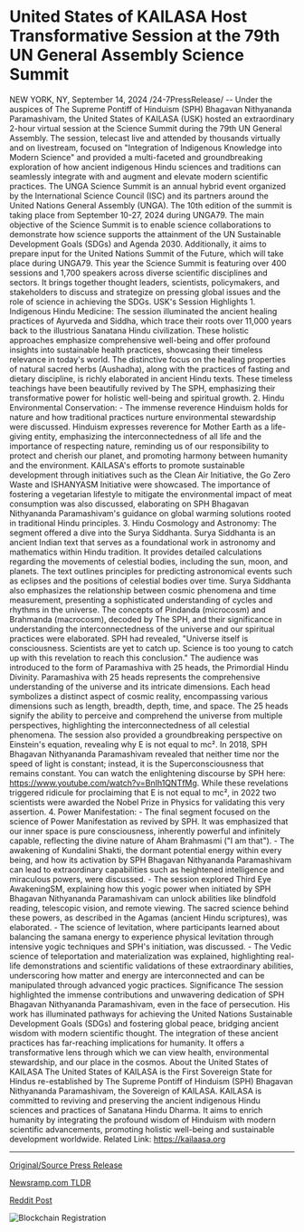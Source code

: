 # United States of KAILASA Host Transformative Session at the 79th UN General Assembly Science Summit

NEW YORK, NY, September 14, 2024 /24-7PressRelease/ -- Under the auspices of The Supreme Pontiff of Hinduism (SPH) Bhagavan Nithyananda Paramashivam, the United States of KAILASA (USK) hosted an extraordinary 2-hour virtual session at the Science Summit during the 79th UN General Assembly.   The session, telecast live and attended by thousands virtually and on livestream, focused on "Integration of Indigenous Knowledge into Modern Science" and provided a multi-faceted and groundbreaking exploration of how ancient indigenous Hindu sciences and traditions can seamlessly integrate with and augment and elevate modern scientific practices.  The UNGA Science Summit is an annual hybrid event organized by the International Science Council (ISC) and its partners around the United Nations General Assembly (UNGA).   The 10th edition of the summit is taking place from September 10-27, 2024 during UNGA79.  The main objective of the Science Summit is to enable science collaborations to demonstrate how science supports the attainment of the UN Sustainable Development Goals (SDGs) and Agenda 2030.  Additionally, it aims to prepare input for the United Nations Summit of the Future, which will take place during UNGA79.  This year the Science Summit is featuring over 400 sessions and 1,700 speakers across diverse scientific disciplines and sectors. It brings together thought leaders, scientists, policymakers, and stakeholders to discuss and strategize on pressing global issues and the role of science in achieving the SDGs.  USK's Session Highlights  1. Indigenous Hindu Medicine:  The session illuminated the ancient healing practices of Ayurveda and Siddha, which trace their roots over 11,000 years back to the illustrious Sanatana Hindu civilization.   These holistic approaches emphasize comprehensive well-being and offer profound insights into sustainable health practices, showcasing their timeless relevance in today's world.  The distinctive focus on the healing properties of natural sacred herbs (Aushadha), along with the practices of fasting and dietary discipline, is richly elaborated in ancient Hindu texts.   These timeless teachings have been beautifully revived by The SPH, emphasizing their transformative power for holistic well-being and spiritual growth.  2. Hindu Environmental Conservation:   - The immense reverence Hinduism holds for nature and how traditional practices nurture environmental stewardship were discussed.   Hinduism expresses reverence for Mother Earth as a life-giving entity, emphasizing the interconnectedness of all life and the importance of respecting nature, reminding us of our responsibility to protect and cherish our planet, and promoting harmony between humanity and the environment. KAILASA's efforts to promote sustainable development through initiatives such as the Clean Air Initiative, the Go Zero Waste and ISHANYASM Initiative were showcased.  The importance of fostering a vegetarian lifestyle to mitigate the environmental impact of meat consumption was also discussed, elaborating on SPH Bhagavan Nithyananda Paramashivam's guidance on global warming solutions rooted in traditional Hindu principles.  3. Hindu Cosmology and Astronomy:  The segment offered a dive into the Surya Siddhanta.  Surya Siddhanta is an ancient Indian text that serves as a foundational work in astronomy and mathematics within Hindu tradition.   It provides detailed calculations regarding the movements of celestial bodies, including the sun, moon, and planets.   The text outlines principles for predicting astronomical events such as eclipses and the positions of celestial bodies over time.  Surya Siddhanta also emphasizes the relationship between cosmic phenomena and time measurement, presenting a sophisticated understanding of cycles and rhythms in the universe.   The concepts of Pindanda (microcosm) and Brahmanda (macrocosm), decoded by The SPH, and their significance in understanding the interconnectedness of the universe and our spiritual practices were elaborated.   SPH had revealed, "Universe itself is consciousness. Scientists are yet to catch up. Science is too young to catch up with this revelation to reach this conclusion."  The audience was introduced to the form of Paramashiva with 25 heads, the Primordial Hindu Divinity.  Paramashiva with 25 heads represents the comprehensive understanding of the universe and its intricate dimensions.   Each head symbolizes a distinct aspect of cosmic reality, encompassing various dimensions such as length, breadth, depth, time, and space.  The 25 heads signify the ability to perceive and comprehend the universe from multiple perspectives, highlighting the interconnectedness of all celestial phenomena.  The session also provided a groundbreaking perspective on Einstein's equation, revealing why E is not equal to mc².   In 2018, SPH Bhagavan Nithyananda Paramashivam revealed that neither time nor the speed of light is constant; instead, it is the Superconsciousness that remains constant.   You can watch the enlightening discourse by SPH here: https://www.youtube.com/watch?v=BnIh1QNTfMg.  While these revelations triggered ridicule for proclaiming that E is not equal to mc², in 2022 two scientists were awarded the Nobel Prize in Physics for validating this very assertion.  4. Power Manifestation:  - The final segment focused on the science of Power Manifestation as revived by SPH.   It was emphasized that our inner space is pure consciousness, inherently powerful and infinitely capable, reflecting the divine nature of Aham Brahmasmi ("I am that").  - The awakening of Kundalini Shakti, the dormant potential energy within every being, and how its activation by SPH Bhagavan Nithyananda Paramashivam can lead to extraordinary capabilities such as heightened intelligence and miraculous powers, were discussed.  - The session explored Third Eye AwakeningSM, explaining how this yogic power when initiated by SPH Bhagavan Nithyananda Paramashivam can unlock abilities like blindfold reading, telescopic vision, and remote viewing.   The sacred science behind these powers, as described in the Agamas (ancient Hindu scriptures), was elaborated.  - The science of levitation, where participants learned about balancing the samana energy to experience physical levitation through intensive yogic techniques and SPH's initiation, was discussed.  - The Vedic science of teleportation and materialization was explained, highlighting real-life demonstrations and scientific validations of these extraordinary abilities, underscoring how matter and energy are interconnected and can be manipulated through advanced yogic practices.  Significance  The session highlighted the immense contributions and unwavering dedication of SPH Bhagavan Nithyananda Paramashivam, even in the face of persecution.   His work has illuminated pathways for achieving the United Nations Sustainable Development Goals (SDGs) and fostering global peace, bridging ancient wisdom with modern scientific thought.  The integration of these ancient practices has far-reaching implications for humanity.   It offers a transformative lens through which we can view health, environmental stewardship, and our place in the cosmos.  About the United States of KAILASA  The United States of KAILASA is the First Sovereign State for Hindus re-established by The Supreme Pontiff of Hinduism (SPH) Bhagavan Nithyananda Paramashivam, the Sovereign of KAILASA.   KAILASA is committed to reviving and preserving the ancient indigenous Hindu sciences and practices of Sanatana Hindu Dharma.   It aims to enrich humanity by integrating the profound wisdom of Hinduism with modern scientific advancements, promoting holistic well-being and sustainable development worldwide.  Related Link: https://kailaasa.org 

---

[Original/Source Press Release](https://www.24-7pressrelease.com/press-release/514294/united-states-of-kailasa-host-transformative-session-at-the-79th-un-general-assembly-science-summit)
                    

[Newsramp.com TLDR](None) 



[Reddit Post](https://www.reddit.com/r/newsramp/comments/1fh6tmr/usk_hosts_groundbreaking_virtual_session_at_un/) 



![Blockchain Registration](https://cdn.newsramp.app/24-7PressRelease/qrcode/249/14/rendRl7f.webp)